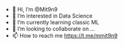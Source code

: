 - 👋 Hi, I’m @Mit9n9
- 👀 I’m interested in Data Science
- 🌱 I’m currently learning classic ML
- 💞️ I’m looking to collaborate on ...
- 📫 How to reach me https://t.me/mmit9n9

<!---
Mit9n9/Mit9n9 is a ✨ special ✨ repository because its `README.md` (this file) appears on your GitHub profile.
You can click the Preview link to take a look at your changes.
--->

